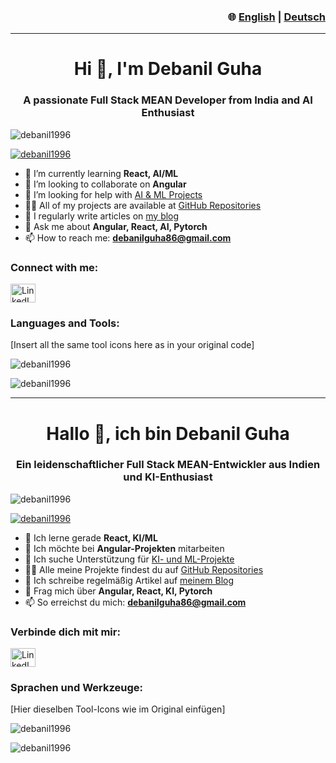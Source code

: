 <!-- Language Switch -->
<h3 align="right">
🌐 <a href="#english-version">English</a> | <a href="#deutsche-version">Deutsch</a>
</h3>

---

<a id="english-version"></a>

<h1 align="center">Hi 👋, I'm Debanil Guha</h1>
<h3 align="center">A passionate Full Stack MEAN Developer from India and AI Enthusiast</h3>

<p align="left"> 
  <img src="https://komarev.com/ghpvc/?username=debanil1996&label=Profile%20views&color=0e75b6&style=flat" alt="debanil1996" /> 
</p>

<p align="left"> 
  <a href="https://github.com/ryo-ma/github-profile-trophy">
    <img src="https://github-profile-trophy.vercel.app/?username=debanil1996" alt="debanil1996" />
  </a> 
</p>

- 🌱 I’m currently learning **React, AI/ML**
- 👯 I’m looking to collaborate on **Angular**
- 🤝 I’m looking for help with [AI & ML Projects](https://github.com/stars/Debanil1996/lists/ai-and-machine-learning-projects)
- 👨‍💻 All of my projects are available at [GitHub Repositories](https://github.com/Debanil1996?tab=repositories)
- 📝 I regularly write articles on [my blog](https://debanilguha86.blogspot.com/)
- 💬 Ask me about **Angular, React, AI, Pytorch**
- 📫 How to reach me: **debanilguha86@gmail.com**

<h3 align="left">Connect with me:</h3>
<p align="left">
<a href="https://www.linkedin.com/in/debanilguha/" target="blank">
  <img align="center" src="https://raw.githubusercontent.com/rahuldkjain/github-profile-readme-generator/master/src/images/icons/Social/linked-in-alt.svg" alt="LinkedIn" height="30" width="40" />
</a>
</p>

<h3 align="left">Languages and Tools:</h3>
<p align="left">
  <!-- (Keep your icons as they are) -->
  <!-- shortened for readability -->
  [Insert all the same tool icons here as in your original code]
</p>

<p>
  <img align="center" src="https://github-readme-stats.vercel.app/api/top-langs?username=debanil1996&show_icons=true&locale=en&layout=compact" alt="debanil1996" />
</p>

<p>
  <img align="center" src="https://github-readme-streak-stats.herokuapp.com/?user=debanil1996&" alt="debanil1996" />
</p>

---

<a id="deutsche-version"></a>

<h1 align="center">Hallo 👋, ich bin Debanil Guha</h1>
<h3 align="center">Ein leidenschaftlicher Full Stack MEAN-Entwickler aus Indien und KI-Enthusiast</h3>

<p align="left"> 
  <img src="https://komarev.com/ghpvc/?username=debanil1996&label=Profilaufrufe&color=0e75b6&style=flat" alt="debanil1996" /> 
</p>

<p align="left"> 
  <a href="https://github.com/ryo-ma/github-profile-trophy">
    <img src="https://github-profile-trophy.vercel.app/?username=debanil1996" alt="debanil1996" />
  </a> 
</p>

- 🌱 Ich lerne gerade **React, KI/ML**
- 👯 Ich möchte bei **Angular-Projekten** mitarbeiten
- 🤝 Ich suche Unterstützung für [KI- und ML-Projekte](https://github.com/stars/Debanil1996/lists/ai-and-machine-learning-projects)
- 👨‍💻 Alle meine Projekte findest du auf [GitHub Repositories](https://github.com/Debanil1996?tab=repositories)
- 📝 Ich schreibe regelmäßig Artikel auf [meinem Blog](https://debanilguha86.blogspot.com/)
- 💬 Frag mich über **Angular, React, KI, Pytorch**
- 📫 So erreichst du mich: **debanilguha86@gmail.com**

<h3 align="left">Verbinde dich mit mir:</h3>
<p align="left">
<a href="https://www.linkedin.com/in/debanilguha/" target="blank">
  <img align="center" src="https://raw.githubusercontent.com/rahuldkjain/github-profile-readme-generator/master/src/images/icons/Social/linked-in-alt.svg" alt="LinkedIn" height="30" width="40" />
</a>
</p>

<h3 align="left">Sprachen und Werkzeuge:</h3>
<p align="left">
  <!-- (Keep your icons as they are) -->
  <!-- shortened for readability -->
  [Hier dieselben Tool-Icons wie im Original einfügen]
</p>

<p>
  <img align="center" src="https://github-readme-stats.vercel.app/api/top-langs?username=debanil1996&show_icons=true&locale=de&layout=compact" alt="debanil1996" />
</p>

<p>
  <img align="center" src="https://github-readme-streak-stats.herokuapp.com/?user=debanil1996&" alt="debanil1996" />
</p>
